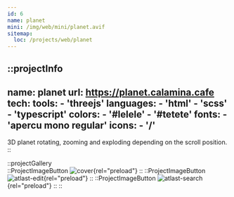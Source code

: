 ```yaml
---
id: 6
name: planet
mini: /img/web/mini/planet.avif
sitemap:
  loc: /projects/web/planet
---
```


::projectInfo
---
name: planet
url: https://planet.calamina.cafe
tech: 
    tools:
      - 'threejs'
    languages:
      - 'html'
      - 'scss'
      - 'typescript'
    colors:
      - '#lelele'
      - '#tetete'
    fonts:
      - 'apercu mono regular'
    icons:
      - '/'
---
3D planet rotating, zooming and exploding depending on the scroll position.
::

::projectGallery  
  ::ProjectImageButton
    ![cover](/img/web/planet.avif){rel="preload"}
  ::
  ::ProjectImageButton
    ![atlast-edit](/img/web/planet/planet-exploding.avif){rel="preload"}
  ::
  ::ProjectImageButton
    ![atlast-search](/img/web/planet/planet-zooming.avif){rel="preload"}
  :: 
::

<!-- ::projectFeatures
"Scroll interactions",
"Highlight color picker"
:: -->